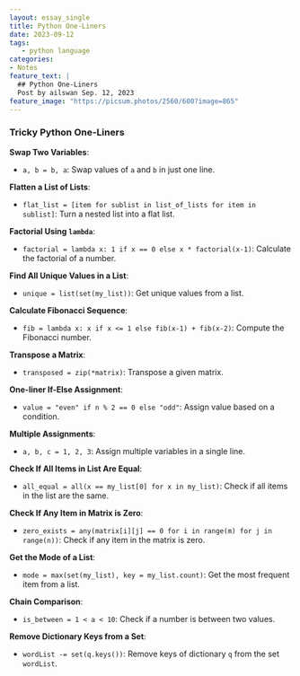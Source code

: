 ```yaml
---
layout: essay_single
title: Python One-Liners
date: 2023-09-12
tags:
   - python language
categories:
- Notes
feature_text: |
  ## Python One-Liners
  Post by ailswan Sep. 12, 2023
feature_image: "https://picsum.photos/2560/600?image=865"
---
```


### Tricky Python One-Liners

**Swap Two Variables**:
- `a, b = b, a`: Swap values of `a` and `b` in just one line.

**Flatten a List of Lists**:
- `flat_list = [item for sublist in list_of_lists for item in sublist]`: Turn a nested list into a flat list.

**Factorial Using `lambda`**:
- `factorial = lambda x: 1 if x == 0 else x * factorial(x-1)`: Calculate the factorial of a number.

**Find All Unique Values in a List**:
- `unique = list(set(my_list))`: Get unique values from a list.

**Calculate Fibonacci Sequence**:
- `fib = lambda x: x if x <= 1 else fib(x-1) + fib(x-2)`: Compute the Fibonacci number.

**Transpose a Matrix**:
- `transposed = zip(*matrix)`: Transpose a given matrix.

**One-liner If-Else Assignment**:
- `value = "even" if n % 2 == 0 else "odd"`: Assign value based on a condition.

**Multiple Assignments**:
- `a, b, c = 1, 2, 3`: Assign multiple variables in a single line.

**Check If All Items in List Are Equal**:
- `all_equal = all(x == my_list[0] for x in my_list)`: Check if all items in the list are the same.

**Check If Any Item in Matrix is Zero**:
- `zero_exists = any(matrix[i][j] == 0 for i in range(m) for j in range(n))`: Check if any item in the matrix is zero.

**Get the Mode of a List**:
- `mode = max(set(my_list), key = my_list.count)`: Get the most frequent item from a list.

**Chain Comparison**:
- `is_between = 1 < a < 10`: Check if a number is between two values.

**Remove Dictionary Keys from a Set**:
- `wordList -= set(q.keys())`: Remove keys of dictionary `q` from the set `wordList`.